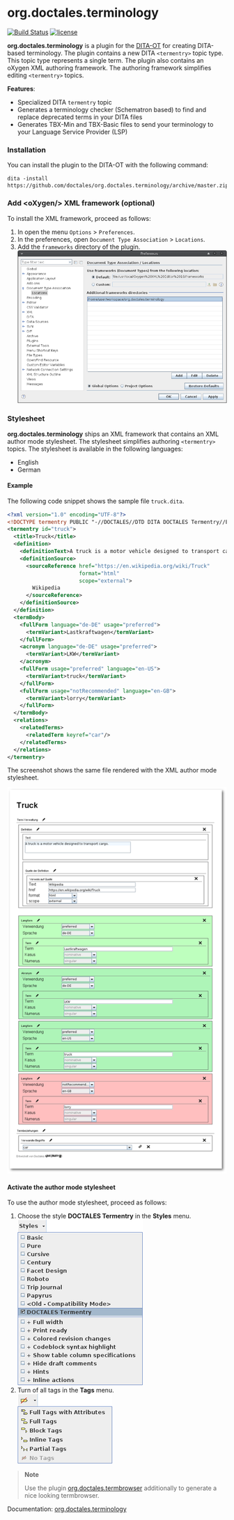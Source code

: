 org.doctales.terminology 
========================

[![Build Status](https://travis-ci.org/doctales/org.doctales.terminology.svg?branch=master)](https://travis-ci.org/doctales/org.doctales.terminology)
[![license](https://img.shields.io/badge/license-Apache%202.0-blue.svg)](http://www.apache.org/licenses/LICENSE-2.0)

**org.doctales.terminology** is a plugin for the [DITA-OT](http://dita-ot.github.io) for creating DITA-based terminology.
The plugin contains a new DITA `<termentry>` topic type. This topic type represents a single term.
The plugin also contains an oXygen XML authoring framework. The authoring framework simplifies editing `<termentry>` topics.

**Features**:

- Specialized DITA `termentry` topic
- Generates a terminology checker (Schematron based) to find and replace deprecated terms in your DITA files
- Generates TBX-Min and TBX-Basic files to send your terminology to your Language Service Provider (LSP)


### Installation

You can install the plugin to the DITA-OT with the following command:

```Batchfile
dita -install https://github.com/doctales/org.doctales.terminology/archive/master.zip
```


### Add &lt;oXygen/&gt; XML framework (optional)

To install the <oXygen/> XML framework, proceed as follows:

1. In <oXygen/> open the menu `Options` > `Preferences`.
2. In the preferences, open `Document Type Association` > `Locations`.
3. Add the `frameworks` directory of the plugin.
   ![framework](media/images/framework.png)


### Stylesheet

**org.doctales.terminology** ships an <oXygen/> XML framework that contains an <oXygen/> XML author mode stylesheet.
The stylesheet simplifies authoring `<termentry>` topics. The stylesheet is available in the following languages:

- English
- German


#### Example

The following code snippet shows the sample file `truck.dita`.

```xml
<?xml version="1.0" encoding="UTF-8"?>
<!DOCTYPE termentry PUBLIC "-//DOCTALES//DTD DITA DOCTALES Termentry//EN" "termentry.dtd">
<termentry id="truck">
  <title>Truck</title>
  <definition>
    <definitionText>A truck is a motor vehicle designed to transport cargo.</definitionText>
    <definitionSource>
      <sourceReference href="https://en.wikipedia.org/wiki/Truck"
                       format="html"
                       scope="external">
        Wikipedia
      </sourceReference>
    </definitionSource>
  </definition>
  <termBody>
    <fullForm language="de-DE" usage="preferred">
      <termVariant>Lastkraftwagen</termVariant>
    </fullForm>
    <acronym language="de-DE" usage="preferred">
      <termVariant>LKW</termVariant>
    </acronym>
    <fullForm usage="preferred" language="en-US">
      <termVariant>truck</termVariant>
    </fullForm>
    <fullForm usage="notRecommended" language="en-GB">
      <termVariant>lorry</termVariant>
    </fullForm>
  </termBody>
  <relations>
    <relatedTerms>
      <relatedTerm keyref="car"/>
    </relatedTerms>
  </relations>
</termentry>
```

The screenshot shows the same file rendered with the <oXygen/> XML author mode stylesheet.

![author-mode](media/images/author-mode.png)


#### Activate the author mode stylesheet

To use the author mode stylesheet, proceed as follows:

1. Choose the style **DOCTALES Termentry** in the **Styles** menu.<br/>
   ![author-mode](media/images/styles-menu.png)
2. Turn of all tags in the **Tags** menu.<br/>
   ![author-mode](media/images/tags-menu.png)


> **Note**
>
> Use the plugin [org.doctales.termbrowser](https://github.com/doctales/org.doctales.terminology) additionally to generate a nice looking termbrowser.

Documentation: [org.doctales.terminology](http://doctales.github.io/plugins/org.doctales.terminology.html)